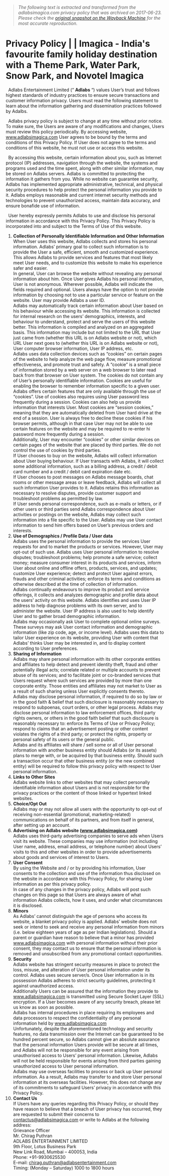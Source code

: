 > *The following text is extracted and transformed from the adlabsimagica.com privacy policy that was archived on 2017-06-23. Please check the [original snapshot on the Wayback Machine](https://web.archive.org/web/20170623202559id_/http%3A//adlabsimagica.com/privacy-policy) for the most accurate reproduction.*

# Privacy Policy | | Imagica - India's favourite family holiday destination with a Theme Park, Water Park, Snow Park, and Novotel Imagica

  
  


  Adlabs Entertainment Limited (“ **Adlabs** “) values User’s trust and follows highest standards of industry practices to ensure secure transactions and customer information privacy. Users must read the following statement to learn about the information gathering and dissemination practices followed by Adalbs. 

  Adlabs privacy policy is subject to change at any time without prior notice. To make sure, the Users are aware of any modifications and changes, Users must review this policy periodically. By accessing website, www.adlabsimagica.com User agrees to be bound by the terms and conditions of this Privacy Policy. If User does not agree to the terms and conditions of this website, he must not use or access this website. 

  By accessing this website, certain information about you, such as Internet protocol (IP) addresses, navigation through the website, the systems and programs used and the time spent, along with other similar information, may be stored on Adlabs servers. Adlabs is committed to protecting the information it gathers from you. While no website can guarantee security, Adlabs has implemented appropriate administrative, technical, and physical security procedures to help protect the personal information you provide to it. Adlabs employs reasonable and current internet security methods and technologies to prevent unauthorized access, maintain data accuracy, and ensure bonafide use of information. 

  User hereby expressly permits Adlabs to use and disclose his personal information in accordance with this Privacy Policy. This Privacy Policy is incorporated into and subject to the Terms of Use of this website. 

  1. **Collection of Personally Identifiable Information and Other Information**   
When User uses this website, Adlabs collects and stores his personal information. Adlabs’ primary goal to collect such information is to provide the User a safe, efficient, smooth and customized experience. This allows Adlabs to provide services and features that most likely meet User needs, and to customize this website to make his experience safer and easier.   
In general, User can browse the website without revealing any personal information about him. Once User gives Adlabs his personal information, User is not anonymous. Wherever possible, Adlabs will indicate the fields required and optional. Users always have the option to not provide information by choosing not to use a particular service or feature on the website. User may provide Adlabs a user ID.   
Adlabs may automatically track certain information about User based on his behaviour while accessing its website. This information is collected for internal research on the users’ demographics, interests, and behaviour to understand, protect and serve the users of this website better. This information is compiled and analyzed on an aggregated basis. This information may include but not limited to the URL that User just came from (whether this URL is on Adlabs website or not), which URL User next goes to (whether this URL is on Adlabs website or not), User computer browser information, User IP address, etc.   
Adlabs uses data collection devices such as “cookies” on certain pages of the website to help analyze the web page flow, measure promotional effectiveness, and promote trust and safety. A “cookie” is a small piece of information stored by a web server on a web browser to later read back from that browser on User system. The cookies do not contain any of User’s personally identifiable information. Cookies are useful for enabling the browser to remember information specific to a given user. Adlabs offers certain features that are only available through the use of “cookies”. Use of cookies also requires using User password less frequently during a session. Cookies can also help us provide information that interests User. Most cookies are “session cookies,” meaning that they are automatically deleted from User hard drive at the end of a session. User is always free to decline these cookies if his browser permits, although in that case User may not be able to use certain features on the website and may be required to re-enter hi password more frequently during a session.   
Additionally, User may encounter “cookies” or other similar devices on certain pages of the website that are placed by third parties. We do not control the use of cookies by third parties.   
If User chooses to buy on the website, Adlabs will collect information about User buying behaviour. If User transacts with Adlabs, it will collect some additional information, such as a billing address, a credit / debit card number and a credit / debit card expiration date etc.   
If User chooses to post messages on Adlabs message boards, chat rooms or other message areas or leave feedback, Adlabs will collect all such information User provides to it. Adlabs retains this information as necessary to resolve disputes, provide customer support and troubleshoot problems as permitted by law.   
If User sends personal correspondence, such as e-mails or letters, or if other users or third parties send Adlabs correspondence about User activities or postings on the website, Adlabs may collect such information into a file specific to the User. Adlabs may use User contact information to send him offers based on User’s previous orders and interests. 
  2. **Use of Demographics / Profile Data / User data**   
Adlabs uses the personal information to provide the services User requests for and to market the products or services. However, User may opt-out of such use. Adlabs uses User personal information to resolve disputes; troubleshoot problems; help promote a safe service; collect money; measure consumer interest in its products and services, inform User about online and offline offers, products, services, and updates; customize User experience; detect and protect User against errors, frauds and other criminal activities; enforce its terms and conditions as otherwise described at the time of collection of information.   
Adlabs continually endeavours to improve its product and service offerings, it collects and analyzes demographic and profile data about the users’ activity on this website. Adlabs identifies and uses User IP address to help diagnose problems with its own server, and to administer the website. User IP address is also used to help identify User and to gather broad demographic information.   
Adlabs may occasionally ask User to complete optional online surveys. These surveys may ask User contact information and demographic information (like zip code, age, or income level). Adlabs uses this data to tailor User experience on its website, providing User with content that Adlabs’ thinks User may be interested in, and to display content according to User preferences. 
  3. **Sharing of Information**   
Adlabs may share personal information with its other corporate entities and affiliates to help detect and prevent identity theft, fraud and other potentially illegal acts; correlate related or multiple accounts to prevent abuse of its services; and to facilitate joint or co-branded services that Users request where such services are provided by more than one corporate entity. Those entities and affiliates may not market to User as a result of such sharing unless User explicitly consents thereto.   
Adlabs may disclose personal information, if required to do so by law or in the good faith & belief that such disclosure is reasonably necessary to respond to subpoenas, court orders, or other legal process. Adlabs may disclose personal information to law enforcement offices, third party rights owners, or others in the good faith belief that such disclosure is reasonably necessary to: enforce its Terms of Use or Privacy Policy; respond to claims that an advertisement posting or other content violates the rights of a third party; or protect the rights, property or personal safety of its users or the general public.   
Adlabs and its affiliates will share / sell some or all of User personal information with another business entity should Adlabs (or its assets) plans to merge with, or be acquired by that business entity. Should such a transaction occur that other business entity (or the new combined entity) will be required to follow this privacy policy with respect to User personal information. 
  4. **Links to Other Sites**   
Adlabs website links to other websites that may collect personally identifiable information about Users and is not responsible for the privacy practices or the content of those linked or hypertext linked websites. 
  5. **Choice/Opt Out**   
Adlabs may or may not allow all users with the opportunity to opt-out of receiving non-essential (promotional, marketing-related) communications on behalf of its partners, and from itself in general, after setting up an account. 
  6. **Advertising on Adlabs website (www.adlabsimagica.com)**   
Adlabs uses third-party advertising companies to serve ads when Users visit its website. These companies may use information (not including User name, address, email address, or telephone number) about Users’ visits to this and other websites in order to provide advertisements about goods and services of interest to Users. 
  7. **User Consent**   
By using the Website and / or by providing his information, User consents to the collection and use of the information thus disclosed on the website in accordance with this Privacy Policy, for sharing User information as per this privacy policy.   
In case of any changes in the privacy policy, Adlabs will post such changes on this page so that Users are always aware of what information Adlabs collects, how it uses, and under what circumstances it is disclosed. 
  8. **Minors**   
As Adlabs’ cannot distinguish the age of persons who access its website, a blanket privacy policy is applied. Adlabs’ website does not seek or intend to seek and receive any personal information from minors (i.e. below eighteen years of age as per Indian legislations). Should a parent or guardian have reason to believe that a minor has provided www.adlabsimagica.com with personal information without their prior consent, they may contact us to ensure that the personal information is removed and unsubscribed from any promotional contact opportunities. 
  9. **Security**   
Adlabs website has stringent security measures in place to protect the loss, misuse, and alteration of User personal information under its control. Adlabs uses secure server/s. Once User information is in its possession Adlabs adheres to strict security guidelines, protecting it against unauthorized access.   
Additionally Users can be assured that the information they provide to www.adlabsimagica.com is transmitted using Secure Socket Layer (SSL) encryption. If a User becomes aware of any security breach, please let us know as soon as possible.   
Adlabs has internal procedures in place requiring its employees and data processors to respect the confidentiality of any personal information held by www.adlabsimagica.com   
Unfortunately, despite the aforementioned technology and security features, no data transmission over the Internet can be guaranteed to be hundred percent secure, so Adlabs cannot give an absolute assurance that the personal information Users provide will be secure at all times, and Adlabs will not be responsible for any event arising from unauthorised access to Users’ personal information. Likewise, Adlabs will not be held responsible for events arising from third parties gaining unauthorized access to User personal information.   
Adlabs may use overseas facilities to process or back up User personal information. As a result, Adlabs may transfer to and store User personal information at its overseas facilities. However, this does not change any of its commitments to safeguard Users’ privacy in accordance with this Privacy Policy. 
  10. **Contact Us**   
If Users have any queries regarding this Privacy Policy, or should they have reason to believe that a breach of User privacy has occurred, they are requested to submit their concerns to contactus@adlabsimagica.com or write to Adlabs at the following address:   
Grievance Officer  
Mr. Chirag Puthran  
ADLABS ENTERTAINMENT LIMITED  
9th Floor, Lotus Business Park  
New Link Road, Mumbai – 400053, India  
Phone: +91-9930625530  
E-mail: chirag.puthran@adlabsentertainment.com  
Timing: (Monday – Saturday) 1000 to 1800 hours  



